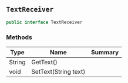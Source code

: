## `TextReceiver`

```csharp
public interface TextReceiver

```

### Methods

| Type | Name | Summary | 
| --- | --- | --- | 
| String | GetText() |  | 
| void | SetText(String text) |  | 


